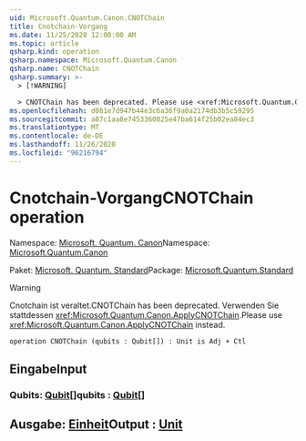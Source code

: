 ```yaml
---
uid: Microsoft.Quantum.Canon.CNOTChain
title: Cnotchain-Vorgang
ms.date: 11/25/2020 12:00:00 AM
ms.topic: article
qsharp.kind: operation
qsharp.namespace: Microsoft.Quantum.Canon
qsharp.name: CNOTChain
qsharp.summary: >-
  > [!WARNING]

  > CNOTChain has been deprecated. Please use <xref:Microsoft.Quantum.Canon.ApplyCNOTChain> instead.
ms.openlocfilehash: d081e7d947b44e3c6a36f9a0a2174db3b5c59295
ms.sourcegitcommit: a87c1aa8e7453360025e47ba614f25b02ea84ec3
ms.translationtype: MT
ms.contentlocale: de-DE
ms.lasthandoff: 11/26/2020
ms.locfileid: "96216794"
---
```

# <a name="cnotchain-operation"></a><span data-ttu-id="89076-102">Cnotchain-Vorgang</span><span class="sxs-lookup"><span data-stu-id="89076-102">CNOTChain operation</span></span>

<span data-ttu-id="89076-103">Namespace: [Microsoft. Quantum. Canon](xref:Microsoft.Quantum.Canon)</span><span class="sxs-lookup"><span data-stu-id="89076-103">Namespace: [Microsoft.Quantum.Canon](xref:Microsoft.Quantum.Canon)</span></span>

<span data-ttu-id="89076-104">Paket: [Microsoft. Quantum. Standard](https://nuget.org/packages/Microsoft.Quantum.Standard)</span><span class="sxs-lookup"><span data-stu-id="89076-104">Package: [Microsoft.Quantum.Standard](https://nuget.org/packages/Microsoft.Quantum.Standard)</span></span>


> [!WARNING]
> <span data-ttu-id="89076-105">Cnotchain ist veraltet.</span><span class="sxs-lookup"><span data-stu-id="89076-105">CNOTChain has been deprecated.</span></span> <span data-ttu-id="89076-106">Verwenden Sie stattdessen <xref:Microsoft.Quantum.Canon.ApplyCNOTChain>.</span><span class="sxs-lookup"><span data-stu-id="89076-106">Please use <xref:Microsoft.Quantum.Canon.ApplyCNOTChain> instead.</span></span>



```qsharp
operation CNOTChain (qubits : Qubit[]) : Unit is Adj + Ctl
```


## <a name="input"></a><span data-ttu-id="89076-107">Eingabe</span><span class="sxs-lookup"><span data-stu-id="89076-107">Input</span></span>

### <a name="qubits--qubit"></a><span data-ttu-id="89076-108">Qubits: [Qubit](xref:microsoft.quantum.lang-ref.qubit)[]</span><span class="sxs-lookup"><span data-stu-id="89076-108">qubits : [Qubit](xref:microsoft.quantum.lang-ref.qubit)[]</span></span>





## <a name="output--unit"></a><span data-ttu-id="89076-109">Ausgabe: [Einheit](xref:microsoft.quantum.lang-ref.unit)</span><span class="sxs-lookup"><span data-stu-id="89076-109">Output : [Unit](xref:microsoft.quantum.lang-ref.unit)</span></span>

